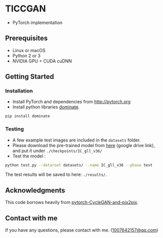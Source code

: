 # TICCGAN
- PyTorch implementation

## Prerequisites
- Linux or macOS
- Python 2 or 3
- NVIDIA GPU + CUDA cuDNN

## Getting Started
### Installation
- Install PyTorch and dependencies from http://pytorch.org
- Install python libraries [dominate](https://github.com/Knio/dominate).
```bash
pip install dominate
```

### Testing
- A few example test images are included in the `datasets` folder.
- Please download the pre-trained model from [here](https://drive.google.com/open?id=1N_vjU2db2HWWsKiQXqWTujR5_XtOEUjQ) (google drive link), and put it under `./checkpoints/IC_gll_v36/`
- Test the model :
```bash
python test.py --dataroot datasets/ --name IC_gll_v36 --phase test
```
The test results will be saved to here: `./results/`.

## Acknowledgments
This code borrows heavily from [pytorch-CycleGAN-and-pix2pix](https://github.com/junyanz/pytorch-CycleGAN-and-pix2pix).

## Contact with me
If you have any questions, please contact with me. (1007642157@qq.com)
